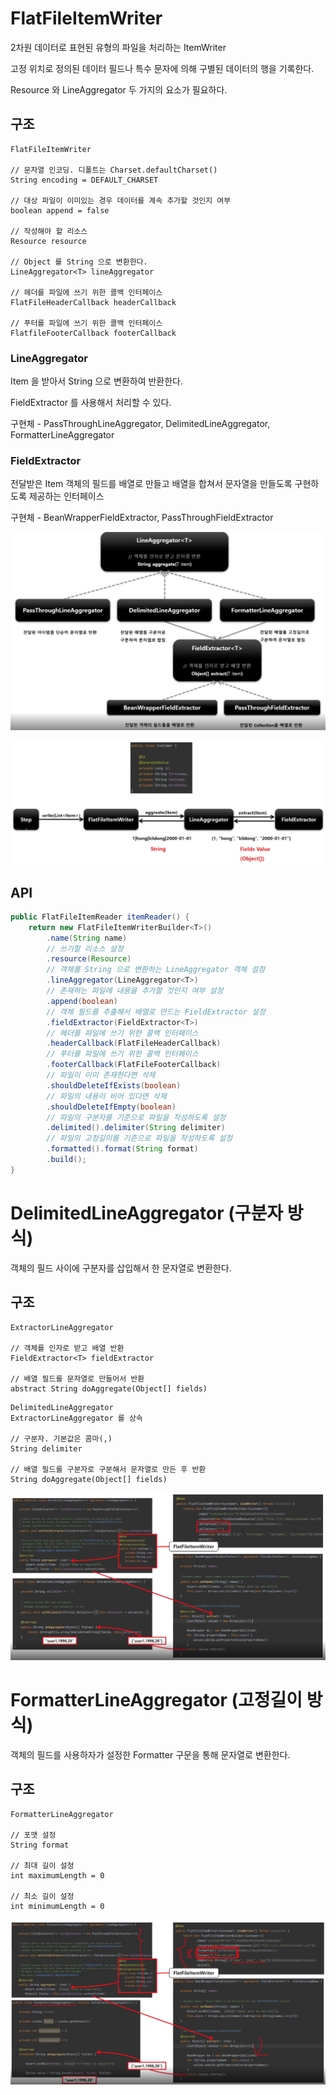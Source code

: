 # FlatFileItemWriter

2차원 데이터로 표현된 유형의 파일을 처리하는 ItemWriter

고정 위치로 정의된 데이터 필드나 특수 문자에 의해 구별된 데이터의 행을 기록한다.

Resource 와 LineAggregator 두 가지의 요소가 필요하다.

## 구조

```
FlatFileItemWriter

// 문자열 인코딩. 디폴트는 Charset.defaultCharset()
String encoding = DEFAULT_CHARSET

// 대상 파일이 이미있는 경우 데이터를 계속 추가할 것인지 여부
boolean append = false

// 작성해야 할 리소스
Resource resource

// Object 를 String 으로 변환한다.
LineAggregator<T> lineAggregator

// 헤더를 파일에 쓰기 위한 콜백 인터페이스
FlatFileHeaderCallback headerCallback

// 푸터를 파일에 쓰기 위한 콜백 인터페이스
FlatfileFooterCallback footerCallback
```

### LineAggregator

Item 을 받아서 String 으로 변환하여 반환한다.

FieldExtractor 를 사용해서 처리할 수 있다.

구현체 - PassThroughLineAggregator, DelimitedLineAggregator, FormatterLineAggregator

### FieldExtractor

전달받은 Item 객체의 필드를 배열로 만들고 배열을 합쳐서 문자열을 만들도록 구현하도록 제공하는 인터페이스

구현체 - BeanWrapperFieldExtractor, PassThroughFieldExtractor

![aggregators](./imgs/flatfileitemwriteraggrege.png)

![aggregators-step](./imgs/flatfileaggregators.png)

## API

```java
public FlatFileItemReader itemReader() {
    return new FlatFileItemWriterBuilder<T>()
        .name(String name)
        // 쓰기할 리소스 설정
        .resource(Resource)
        // 객체를 String 으로 변환하는 LineAggregator 객체 설정
        .lineAggregator(LineAggregator<T>)
        // 존재하는 파일에 내용을 추가할 것인지 여부 설정
        .append(boolean)
        // 객체 필드를 추출해서 배열로 만드는 FieldExtractor 설정
        .fieldExtractor(FieldExtractor<T>)
        // 헤더를 파일에 쓰기 위한 콜백 인터페이스
        .headerCallback(FlatFileHeaderCallback)
        // 푸터를 파일에 쓰기 위한 콜백 인터페이스
        .footerCallback(FlatFileFooterCallback)
        // 파일이 이미 존재한다면 삭제
        .shouldDeleteIfExists(boolean)
        // 파일의 내용이 비어 있다면 삭제
        .shouldDeleteIfEmpty(boolean)
        // 파일의 구분자를 기준으로 파일을 작성하도록 설정
        .delimited().delimiter(String delimiter)
        // 파일의 고정길이를 기준으로 파일을 작성하도록 설정
        .formatted().format(String format)
        .build();
}
```

# DelimitedLineAggregator (구분자 방식)

객체의 필드 사이에 구분자를 삽입해서 한 문자열로 변환한다.

## 구조

```
ExtractorLineAggregator

// 객체를 인자로 받고 배열 반환
FieldExtractor<T> fieldExtractor

// 배열 필드를 문자열로 만들어서 반환
abstract String doAggregate(Object[] fields)
```

```
DelimitedLineAggregator
ExtractorLineAggregator 를 상속

// 구분자. 기본값은 콤마(,)
String delimiter

// 배열 필드를 구분자로 구분해서 문자열로 만든 후 반환
String doAggregate(Object[] fields)
```

![dla](./imgs/delimitedlineaggregator.png)

# FormatterLineAggregator (고정길이 방식)

객체의 필드를 사용하자가 설정한 Formatter 구문을 통해 문자열로 변환한다.

## 구조

```
FormatterLineAggregator

// 포맷 설정
String format

// 최대 길이 설정
int maximumLength = 0

// 최소 길이 설정
int minimumLength = 0
```

![fla](./imgs/formatterlineaggregator.png)